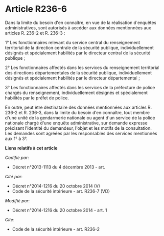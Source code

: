# Article R236-6

Dans la limite du besoin d'en connaître, en vue de la réalisation d'enquêtes administratives, sont autorisés à accéder aux
données mentionnées aux articles R. 236-2 et R. 236-3 : 

1° Les fonctionnaires relevant du service central du renseignement territorial de la direction centrale de la sécurité
publique, individuellement désignés et spécialement habilités par le directeur central de la sécurité publique ; 

2° Les fonctionnaires affectés dans les services du renseignement territorial des directions départementales de la sécurité
publique, individuellement désignés et spécialement habilités par le directeur départemental ; 

3° Les fonctionnaires affectés dans les services de la préfecture de police chargés du renseignement, individuellement
désignés et spécialement habilités par le préfet de police. 

En outre, peut être destinataire des données mentionnées aux articles R. 236-2 et R. 236-3, dans la limite du besoin d'en
connaître, tout membre d'une unité de la gendarmerie nationale ou agent d'un service de la police nationale chargé d'une
enquête administrative, sur demande expresse précisant l'identité du demandeur, l'objet et les motifs de la consultation. Les
demandes sont agréées par les responsables des services mentionnés aux 1° à 3°.

**Liens relatifs à cet article**

_Codifié par_:

  - Décret n°2013-1113 du 4 décembre 2013 - art.

_Cité par_:

  - Décret n°2014-1216 du 20 octobre 2014 (V)
  - Code de la sécurité intérieure - art. R236-7 (VD)

_Modifié par_:

  - Décret n°2014-1216 du 20 octobre 2014 - art. 1

_Cite_:

  - Code de la sécurité intérieure - art. R236-2
